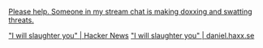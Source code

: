 
[Please help. Someone in my stream chat is making doxxing and swatting threats.](https://old.reddit.com/r/techsupport/comments/152jfdk/please_help_someone_in_my_stream_chat_is_making/)

["I will slaughter you" | Hacker News](https://news.ycombinator.com/item?id=26192025)
["I will slaughter you" | daniel.haxx.se](https://daniel.haxx.se/blog/2021/02/19/i-will-slaughter-you/)
